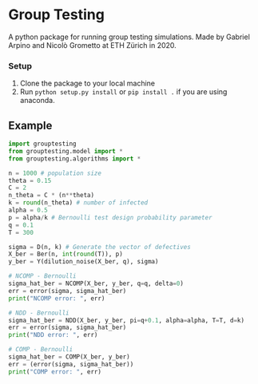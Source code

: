 # Group Testing

A python package for running group testing simulations.
Made by Gabriel Arpino and Nicolò Grometto at ETH Zürich in 2020.

### Setup

1. Clone the package to your local machine
2. Run `python setup.py install` or `pip install .` if you are using anaconda.

## Example

``` python
import grouptesting
from grouptesting.model import *
from grouptesting.algorithms import *

n = 1000 # population size
theta = 0.15
C = 2
n_theta = C * (n**theta)
k = round(n_theta) # number of infected
alpha = 0.5
p = alpha/k # Bernoulli test design probability parameter
q = 0.1
T = 300

sigma = D(n, k) # Generate the vector of defectives
X_ber = Ber(n, int(round(T)), p)
y_ber = Y(dilution_noise(X_ber, q), sigma)

# NCOMP - Bernoulli
sigma_hat_ber = NCOMP(X_ber, y_ber, q=q, delta=0)
err = error(sigma, sigma_hat_ber)
print("NCOMP error: ", err)

# NDD - Bernoulli
sigma_hat_ber = NDD(X_ber, y_ber, pi=q+0.1, alpha=alpha, T=T, d=k)
err = error(sigma, sigma_hat_ber)
print("NDD error: ", err)

# COMP - Bernoulli
sigma_hat_ber = COMP(X_ber, y_ber)
err = (error(sigma, sigma_hat_ber))
print("COMP error: ", err)
```
